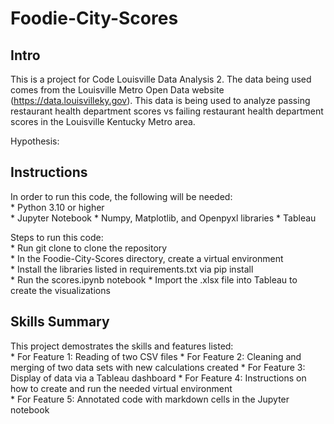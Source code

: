 # Foodie-City-Scores
## Intro
This is a project for Code Louisville Data Analysis 2. The data being used comes from the Louisville Metro Open Data website (https://data.louisvilleky.gov). This data is being used to analyze passing restaurant health department scores vs failing restaurant health department scores in the Louisville Kentucky Metro area.

Hypothesis: 

## Instructions
In order to run this code, the following will be needed:  
    * Python 3.10 or higher  
    * Jupyter Notebook
    * Numpy, Matplotlib, and Openpyxl libraries
    * Tableau

 Steps to run this code:  
    * Run git clone to clone the repository  
    * In the Foodie-City-Scores directory, create a virtual environment  
    * Install the libraries listed in requirements.txt via pip install  
    * Run the scores.ipynb notebook
    * Import the .xlsx file into Tableau to create the visualizations

## Skills Summary
This project demostrates the skills and features listed:  
    * For Feature 1: Reading of two CSV files
    * For Feature 2: Cleaning and merging of two data sets with new calculations created 
    * For Feature 3: Display of data via a Tableau dashboard 
    * For Feature 4: Instructions on how to create and run the needed virtual environment  
    * For Feature 5: Annotated code with markdown cells in the Jupyter notebook
